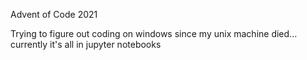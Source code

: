 Advent of Code 2021

Trying to figure out coding on windows since my unix machine died... currently it's all in jupyter notebooks

